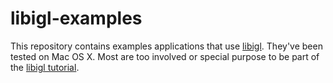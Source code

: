 # libigl-examples
This repository contains examples applications that use [libigl](libigl.github.io/libigl/). They've been tested on Mac OS X. Most are too involved or special purpose to be part of the [libigl tutorial](libigl.github.io/libigl/tutorial/tutorial.html).
